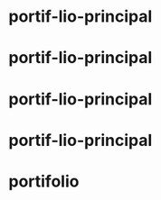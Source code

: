 # portif-lio-principal
# portif-lio-principal
# portif-lio-principal
# portif-lio-principal
# portifolio
